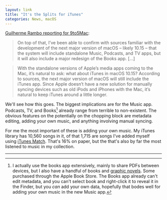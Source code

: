 ```yaml
---
layout: link
title: "It's the Splits for iTunes"
categories: News, macOS
---
```


[Guilherme Rambo reporting for 9to5Mac](https://9to5mac.com/2019/04/10/macos-10-15-itunes-standalone-apps/):

> On top of that, I’ve been able to confirm with sources familiar with the development of the next major version of macOS – likely 10.15 – that the system will include standalone Music, Podcasts, and TV apps, but it will also include a major redesign of the Books app. [...]

> With the standalone versions of Apple’s media apps coming to the Mac, it’s natural to ask: what about iTunes in macOS 10.15? According to sources, the next major version of macOS will still include the iTunes app. Since Apple doesn’t have a new solution for manually syncing devices such as old iPods and iPhones with the Mac, it’s natural to keep iTunes around a little longer.

We'll see how this goes. The biggest implications are for the Music app. Podcasts, TV, and Books[^books] already range from terrible to non-existent. The obvious features on the potentially on the chopping block are metadata editing, adding your own music, and anything involving manual syncing.

For me the most important of these is adding your own music. My iTunes library has 10,560 songs in it, of that 1,715 are songs I've added myself using [iTunes Match](https://support.apple.com/en-us/HT204146). That's 16% on paper, but the that's also by far the most listened to music in my collection.

* * *

[^books]: I actually use the books app extensively, mainly to share PDFs between devices, but I also have a handful of books and [graphic novels](https://en.wikipedia.org/wiki/The_Arab_of_the_Future). Some purchased through the Apple Book Store. The Books app already can't edit metadata, and you can't select book and right-click it to reveal it in the Finder, but you *can* add your own data, hopefully that bodes well for adding your own music in the new Music app.